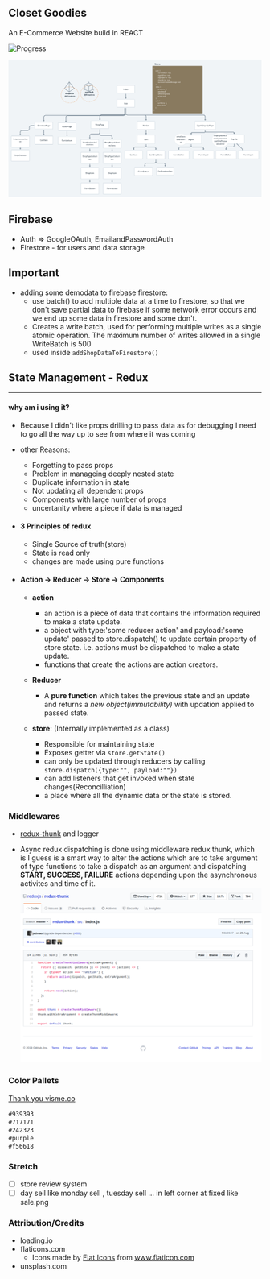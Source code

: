 ## Closet Goodies

An E-Commerce Website build in REACT

![Progress](./storehome.gif)

![Progress](./progress.png)

## Firebase

- Auth => GoogleOAuth, EmailandPasswordAuth
- Firestore - for users and data storage

## Important

- adding some demodata to firebase firestore:
  - use batch() to add multiple data at a time to firestore, so that we don't save partial data to firebase if some network error occurs and we end up some data in firestore and some don't.
  - Creates a write batch, used for performing multiple writes as a single atomic operation. The maximum number of writes allowed in a single WriteBatch is 500
  - used inside `addShopDataToFirestore()`

## State Management - Redux

---

#### why am i using it?

- Because I didn't like props drilling to pass data as for debugging I need to go all the way up to see from where it was coming
- other Reasons:

  - Forgetting to pass props
  - Problem in manageing deeply nested state
  - Duplicate information in state
  - Not updating all dependent props
  - Components with large number of props
  - uncertanity where a piece if data is managed

- #### 3 Principles of redux

  - Single Source of truth(store)
  - State is read only
  - changes are made using pure functions

- #### Action -> Reducer -> Store -> Components

  - **action**

    - an action is a piece of data that contains the information required to make a state update.
    - a object with type:'some reducer action' and payload:'some update' passed to store.dispatch() to update certain property of store state. i.e. actions must be dispatched to make a state update.
    - functions that create the actions are action creators.

  - **Reducer**

    - A **pure function** which takes the previous state and an update and returns a _new object(immutability)_ with updation applied to passed state.

  - **store**: (Internally implemented as a class)
    - Responsible for maintaining state
    - Exposes getter via `store.getState()`
    - can only be updated through reducers by calling `store.dispatch({type:"", payload:""})`
    - can add listeners that get invoked when state changes(Reconcilliation)
    - a place where all the dynamic data or the state is stored.

### Middlewares

- [redux-thunk](https://github.com/reduxjs/redux-thunk) and logger

- Async redux dispatching is done using middleware redux thunk, which is I guess is a smart way to alter the actions which are to take argument of type functions to take a dispatch as an argument and dispatching **START, SUCCESS, FAILURE** actions depending upon the asynchronous activites and time of it.
  ![Redux-thunk](./redux-thunk.png)

### Color Pallets

[Thank you visme.co](https://visme.co/blog/website-color-schemes)

```
#939393
#717171
#242323
#purple
#f56618
```

### Stretch

- [ ] store review system
- [ ] day sell like monday sell , tuesday sell ... in left corner at fixed like sale.png

### Attribution/Credits

- loading.io
- flaticons.com
  - Icons made by <a href="https://www.flaticon.com/authors/flat-icons" title="Flat Icons">Flat Icons</a> from <a href="https://www.flaticon.com/" title="Flaticon"> www.flaticon.com</a>
- unsplash.com
